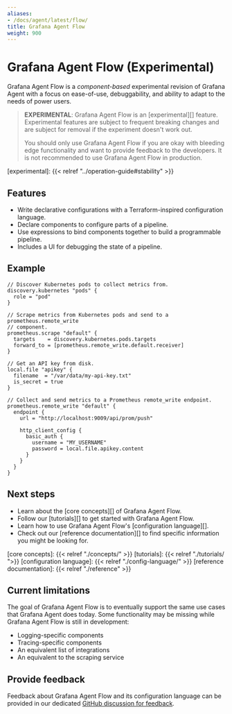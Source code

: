 ```yaml
---
aliases:
- /docs/agent/latest/flow/
title: Grafana Agent Flow
weight: 900
---
```


# Grafana Agent Flow (Experimental)

Grafana Agent Flow is a _component-based_ experimental revision of Grafana
Agent with a focus on ease-of-use, debuggability, and ability to adapt to the
needs of power users.

> **EXPERIMENTAL**: Grafana Agent Flow is an [experimental][] feature.
> Experimental features are subject to frequent breaking changes and are
> subject for removal if the experiment doesn't work out.
>
> You should only use Grafana Agent Flow if you are okay with bleeding edge
> functionality and want to provide feedback to the developers. It is not
> recommended to use Grafana Agent Flow in production.

[experimental]: {{< relref "../operation-guide#stability" >}}

## Features

* Write declarative configurations with a Terraform-inspired configuration
  language.
* Declare components to configure parts of a pipeline.
* Use expressions to bind components together to build a programmable pipeline.
* Includes a UI for debugging the state of a pipeline.

## Example

```river
// Discover Kubernetes pods to collect metrics from.
discovery.kubernetes "pods" {
  role = "pod"
}

// Scrape metrics from Kubernetes pods and send to a prometheus.remote_write
// component.
prometheus.scrape "default" {
  targets    = discovery.kubernetes.pods.targets
  forward_to = [prometheus.remote_write.default.receiver]
}

// Get an API key from disk.
local.file "apikey" {
  filename  = "/var/data/my-api-key.txt"
  is_secret = true
}

// Collect and send metrics to a Prometheus remote_write endpoint.
prometheus.remote_write "default" {
  endpoint {
    url = "http://localhost:9009/api/prom/push"

    http_client_config {
      basic_auth {
        username = "MY_USERNAME"
        password = local.file.apikey.content
      }
    }
  }
}
```

## Next steps

* Learn about the [core concepts][] of Grafana Agent Flow.
* Follow our [tutorials][] to get started with Grafana Agent Flow.
* Learn how to use Grafana Agent Flow's [configuration language][].
* Check out our [reference documentation][] to find specific information you
  might be looking for.

[core concepts]: {{< relref "./concepts/" >}}
[tutorials]: {{< relref "./tutorials/ ">}}
[configuration language]: {{< relref "./config-language/" >}}
[reference documentation]: {{< relref "./reference" >}}

## Current limitations

The goal of Grafana Agent Flow is to eventually support the same use cases that
Grafana Agent does today. Some functionality may be missing while Grafana Agent
Flow is still in development:

* Logging-specific components
* Tracing-specific components
* An equivalent list of integrations
* An equivalent to the scraping service

## Provide feedback

Feedback about Grafana Agent Flow and its configuration language can be
provided in our dedicated [GitHub discussion for feedback][feedback].

[feedback]: https://github.com/grafana/agent/discussions/1969
